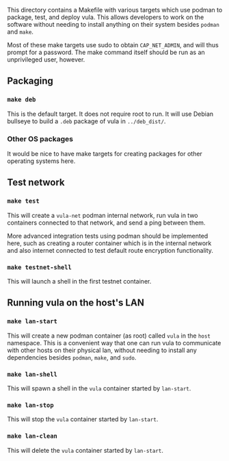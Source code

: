 This directory contains a Makefile with various targets which use podman to
package, test, and deploy vula. This allows developers to work on the software
without needing to install anything on their system besides `podman` and
`make`.

Most of these make targets use sudo to obtain `CAP_NET_ADMIN`, and will thus
prompt for a password. The make command itself should be run as an
unprivileged user, however.

## Packaging

### `make deb`

This is the default target. It does not require root to run. It will use Debian
bullseye to build a `.deb` package of vula in `../deb_dist/`.

### Other OS packages

It would be nice to have make targets for creating packages for other operating
systems here.

## Test network

### `make test`

This will create a `vula-net` podman internal network, run
vula in two containers connected to that network, and send a ping between them.

More advanced integration tests using podman should be implemented here,
such as creating a router container which is in the internal network and also
internet connected to test default route encryption functionality.

### `make testnet-shell`

This will launch a shell in the first testnet container.

## Running vula on the host's LAN

### `make lan-start`

This will create a new podman container (as root) called `vula` in the `host`
namespace. This is a convenient way that one can run vula to communicate with
other hosts on their physical lan, without needing to install any dependencies
besides `podman`, `make`, and `sudo`.

### `make lan-shell`

This will spawn a shell in the `vula` container started by `lan-start`.

### `make lan-stop`

This will stop the `vula` container started by `lan-start`.

### `make lan-clean`

This will delete the `vula` container started by `lan-start`.
